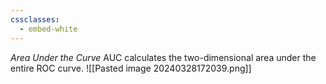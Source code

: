 ```yaml
---
cssclasses:
  - embed-white
---
```


*Area Under the Curve*
AUC calculates the two-dimensional area under the entire ROC curve.
![[Pasted image 20240328172039.png]]